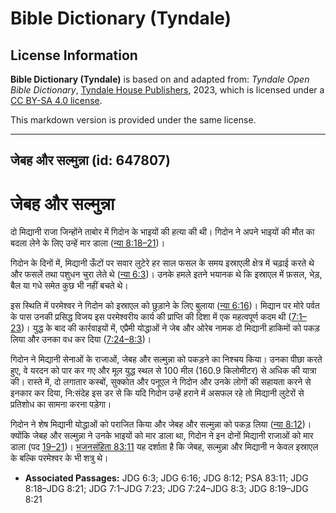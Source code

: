 # Bible Dictionary (Tyndale)

## License Information

**Bible Dictionary (Tyndale)** is based on and adapted from: _Tyndale Open Bible Dictionary_, [Tyndale House Publishers](https://tyndaleopenresources.com/), 2023, which is licensed under a [CC BY-SA 4.0 license](https://creativecommons.org/licenses/by-sa/4.0/legalcode.en).

This markdown version is provided under the same license.



--------------------------------

## जेबह और सल्मुन्ना (id: 647807)

जेबह और सल्मुन्ना
=================

दो मिद्यानी राजा जिन्होंने ताबोर में गिदोन के भाइयों की हत्या की थी। गिदोन ने अपने भाइयों की मौत का बदला लेने के लिए उन्हें मार डाला ([न्या 8:18–21](https://ref.ly/Judg8:18-Judg8:21))।

गिदोन के दिनों में, मिद्यानी ऊँटों पर सवार लुटेरे हर साल फसल के समय इस्राएली क्षेत्र में चढ़ाई करते थे और फसलें तथा पशुधन चुरा लेते थे ([न्या 6:3](https://ref.ly/Judg6:3))। उनके हमले इतने भयानक थे कि इस्राएल में फ़सल, भेड़, बैल या गधे समेत कुछ भी नहीं बचते थे।

इस स्थिति में परमेश्वर ने गिदोन को इस्राएल को छुड़ाने के लिए बुलाया ([न्या 6:16](https://ref.ly/Judg6:16))। मिद्यान पर मोरे पर्वत के पास उनकी प्रसिद्ध विजय इस परमेश्वरीय कार्य की प्राप्ति की दिशा में एक महत्वपूर्ण कदम थी ([7:1–23](https://ref.ly/Judg7:1-Judg7:23))। युद्ध के बाद की कार्रवाइयों में, एप्रैमी योद्धाओं ने जेब और ओरेब नामक दो मिद्यानी हाकिमों को पकड़ लिया और उनका वध कर दिया ([7:24–8:3](https://ref.ly/Judg7:24-Judg8:3))।

गिदोन ने मिद्यानी सेनाओं के राजाओं, जेबह और सल्मुन्ना को पकड़ने का निश्चय किया। उनका पीछा करते हुए, वे यरदन को पार कर गए और मूल युद्ध स्थल से 100 मील (160\.9 किलोमीटर) से अधिक की यात्रा की। रास्ते में, दो लगातार कस्बों, सुक्कोत और पनूएल ने गिदोन और उनके लोगों की सहायता करने से इनकार कर दिया, नि:संदेह इस डर से कि यदि गिदोन उन्हें हराने में असफल रहे तो मिद्यानी लुटेरों से प्रतिशोध का सामना करना पड़ेगा।

गिदोन ने शेष मिद्यानी योद्धाओं को पराजित किया और जेबह और सल्मुन्ना को पकड़ लिया ([न्या 8:12](https://ref.ly/Judg8:12))। क्योंकि जेबह और सल्मुन्ना ने उनके भाइयों को मार डाला था, गिदोन ने इन दोनों मिद्यानी राजाओं को मार डाला (पद [19–21](https://ref.ly/Judg8:19-Judg8:21))। [भजनसंहिता 83:11](https://ref.ly/Ps83:11) यह दर्शाता है कि जेबह, सल्मुन्ना और मिद्यानी न केवल इस्राएल के बल्कि परमेश्वर के भी शत्रु थे।

* **Associated Passages:** JDG 6:3; JDG 6:16; JDG 8:12; PSA 83:11; JDG 8:18–JDG 8:21; JDG 7:1–JDG 7:23; JDG 7:24–JDG 8:3; JDG 8:19–JDG 8:21

